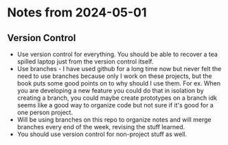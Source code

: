 # Notes from 2024-05-01
## Version Control
- Use version control for everything. You should be able to recover a tea spilled laptop just from the version control itself.
- Use branches - I have used github for a long time now but never felt the need to use branches because only I work on these projects,
but the book puts some good points on to why should I use them. For ex. When you are developing a new feature you could do that in isolation by creating a branch,
you could maybe create prototypes on a branch idk seems like a good way to organize code but not sure if it's good for a one person project.
- Will be using branches on this repo to organize notes and will merge branches every end of the week, revising the stuff learned.
- You should use version control for non-project stuff as well.
